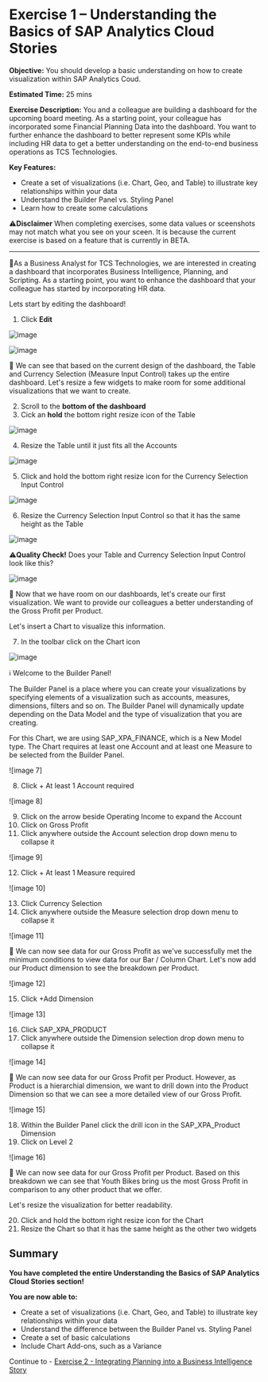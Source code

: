 # Exercise 1 – Understanding the Basics of SAP Analytics Cloud Stories

**Objective:** You should develop a basic understanding on how to create visualization within SAP Analytics Coud. 

**Estimated Time:** 25 mins

**Exercise Description:** You and a colleague are building a dashboard for the upcoming board meeting. As a starting point, your colleague has incorporated some Financial Planning Data into the dashboard. You want to further enhance the dashboard to better represent some KPIs while including HR data to get a better understanding on the end-to-end business operations as TCS Technologies. 

**Key Features:**
- Create a set of visualizations (i.e. Chart, Geo, and Table) to illustrate key relationships within your data
- Understand the Builder Panel vs. Styling Panel 
- Learn how to create some calculations

⚠️**Disclaimer**
When completing exercises, some data values or sceenshots may not match what you see on your sceen. It is because the current exercise is based on a feature that is currently in BETA. 

----------------------------------------------------------------------------------------------------------------------------------------

🚩As a Business Analyst for TCS Technologies, we are interested in creating a dashboard that incorporates Business Intelligence, Planning, and Scripting. As a starting point, you want to enhance the dashboard that your colleague has started by incorporating HR data.
 
Lets start by editing the dashboard!

1. Click **Edit**

![image](https://user-images.githubusercontent.com/112718519/197618258-19205d99-781b-4cb1-9d10-a8626253724c.png)

![image](https://user-images.githubusercontent.com/112718519/197618277-6d75b728-36f1-48a1-9183-1ae3141ae718.png)


🚩 We can see that based on the current design of the dashboard, the Table and Currency Selection (Measure Input Control) takes up the entire dashboard. Let's resize a few widgets to make room for some additional visualizations that we want to create.

2. Scroll to the **bottom of the dashboard**
3. Cick an **hold** the bottom right resize icon of the Table

![image](https://user-images.githubusercontent.com/112718519/197613120-73a3a262-2156-4de5-95bc-f647711a4dee.png)

4. Resize the Table until it just fits all the Accounts

![image](https://user-images.githubusercontent.com/112718519/197613204-25863f2d-b00a-4023-a98f-0bbeb61e629e.png)

5. Click and hold the bottom right resize icon for the Currency Selection Input Control

![image](https://user-images.githubusercontent.com/112718519/197613279-63702395-221e-4b38-b489-54e054348ea4.png)

6. Resize the Currency Selection Input Control so that it has the same height as the Table

![image](https://user-images.githubusercontent.com/112718519/197613366-39d4247d-ead0-4455-93c6-5797bae8d900.png)

⚠️**Quality Check!**
Does your Table and Currency Selection Input Control look like this?

![image](https://user-images.githubusercontent.com/112718519/197613451-4d50dab9-8979-43f7-b9e1-1ef7325952ad.png)

🚩 Now that we have room on our dashboards, let's create our first visualization. We want to provide our colleagues a better understanding of the Gross Profit per Product.
 
Let's insert a Chart to visualize this information.

7. In the toolbar click on the Chart icon

![image](https://user-images.githubusercontent.com/112718519/197613522-55b20a86-4082-41d6-b86c-c3876a537a2e.png)

ℹ️ Welcome to the Builder Panel!

The Builder Panel is a place where you can create your visualizations by specifying elements of a visualization such as accounts, measures, dimensions, filters and so on. The Builder Panel will dynamically update depending on the Data Model and the type of visualization that you are creating. 
 
For this Chart, we are using SAP_XPA_FINANCE, which is a New Model type. The Chart requires at least one Account and at least one Measure to be selected from the Builder Panel. 

![image 7]

8. Click + At least 1 Account required

![image 8]

9. Click on the arrow beside Operating Income to expand the Account
10. Click on Gross Profit
14. Click anywhere outside the Account selection drop down menu to collapse it 

![image 9]

12. Click + At least 1 Measure required

![image 10]

13. Click Currency Selection
14. Click anywhere outside the Measure selection drop down menu to collapse it 

![image 11]

🚩 We can now see data for our Gross Profit as we've successfully met the minimum conditions to view data for our Bar / Column Chart. Let's now add our Product dimension to see the breakdown per Product.

![image 12]

15. Click +Add Dimension

![image 13]

16. Click SAP_XPA_PRODUCT
17. Click anywhere outside the Dimension selection drop down menu to collapse it

![image 14]

🚩 We can now see data for our Gross Profit per Product. However, as Product is a hierarchial dimension, we want to drill down into the Product Dimension so that we can see a more detailed view of our Gross Profit. 

![image 15]

18. Within the Builder Panel click the drill icon in the SAP_XPA_Product Dimension
19. Click on Level 2

![image 16]

🚩 We can now see data for our Gross Profit per Product. Based on this breakdown we can see that Youth Bikes bring us the most Gross Profit in comparison to any other product that we offer.

Let's resize the visualization for better readability. 

20. Click and hold the bottom right resize icon for the Chart
21. Resize the Chart so that it has the same height as the other two widgets

## Summary

**You have completed the entire Understanding the Basics of SAP Analytics Cloud Stories section!**

**You are now able to:**
- Create a set of visualizations (i.e. Chart, Geo, and Table) to illustrate key relationships within your data
- Understand the difference between the Builder Panel vs. Styling Panel 
- Create a set of basic calculations
- Include Chart Add-ons, such as a Variance

Continue to - [Exercise 2 - Integrating Planning into a Business Intelligence Story](../ex2/README.md)

